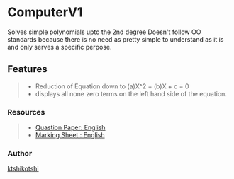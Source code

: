 # ComputerV1 # 
Solves simple polynomials upto the 2nd degree
Doesn't follow OO standards because there is no need as pretty simple to understand as it is and only serves a specific perpose.

## Features ##
> * Reduction of Equation down to (a)X^2 + (b)X + c = 0
> * displays all none zero terms on the left hand side of the equation.
### Resources ###
> * [Quastion Paper: English](https://github.com/ktshikotshi/ComputerV1/blob/master/Resources/computorv1.en.pdf)
> * [Marking Sheet : English](https://github.com/ktshikotshi/ComputerV1/blob/master/Resources/ComputerV1-marking%20sheet.pdf)
### Author ###
[ktshikotshi](https://github.com/ktshikotshi)
